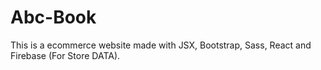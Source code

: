 # Abc-Book
This is a ecommerce website made with JSX, Bootstrap, Sass, React and Firebase (For Store DATA).
